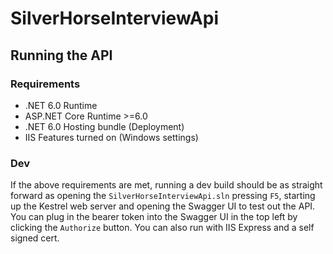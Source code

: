 # SilverHorseInterviewApi

## Running the API

### Requirements
- .NET 6.0 Runtime
- ASP.NET Core Runtime >=6.0
- .NET 6.0 Hosting bundle (Deployment)
- IIS Features turned on (Windows settings)
### Dev
If the above requirements are met, running a dev build should be as straight forward as opening the `SilverHorseInterviewApi.sln` pressing `F5`, starting up the Kestrel web server and opening the Swagger UI to test out the API. You can plug in the bearer token into the Swagger UI in the top left by clicking the `Authorize` button. You can also run with IIS Express and a self signed cert.
